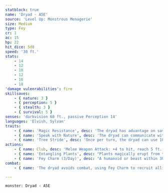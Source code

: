 ```yaml
---
statblock: true
name: 'Dryad - A5E'
source: 'Level Up: Monstrous Menagerie'
size: Medium
type: Fey
cr: 1
ac: 15
hp: 22
hit_dice: 5d8
speed: '30 ft.'
stats:
    - 14
    - 12
    - 10
    - 12
    - 16
    - 18
'damage vulenrabilities': fire
skillsaves:
    - { nature: 3 }
    - { perception: 5 }
    - { stealth: 3 }
    - { survival: 5 }
senses: 'darkvision 60 ft., passive Perception 14'
languages: 'Elvish, Sylvan'
traits:
    - { name: 'Magic Resistance', desc: 'The dryad has advantage on saving throws against spells and magical effects.' }
    - { name: 'Speak with Nature', desc: 'The dryad can communicate with beasts and plants.' }
    - { name: 'Tree Stride', desc: 'Once per turn, the dryad can use 10 feet of movement to enter a living tree and emerge from another living tree within 60 feet. Both trees must be at least Large.' }
actions:
    - { name: Club, desc: 'Melee Weapon Attack: +4 to hit, reach 5 ft., one target. Hit: 6 (1d8 + 2) bludgeoning damage.' }
    - { name: 'Entangling Plants', desc: "Plants magically erupt from the ground in a 20-foot radius around a point up to 120 feet from the dryad. Each creature of the dryad's choice in the area makes a DC 13 Strength saving throw. On a failure, a creature is restrained for 1 minute. A creature can use its action to make a DC 12 Strength check, freeing itself or a creature within 5 feet on a success. Additionally, the area is difficult terrain for 1 minute." }
    - { name: 'Fey Charm (3/Day)', desc: "A humanoid or beast within 30 feet makes a DC 13 Wisdom saving throw. On a failure, it is magically charmed. While charmed in this way, the target regards the dryad as a trusted ally and is disposed to interpret the dryad's requests and actions favorably. The creature can repeat this saving throw if the dryad or the dryad's allies harm it, ending the effect on a success. Otherwise, the effect lasts 24 hours. If the creature succeeds on a saving throw against Fey Charm or the effect ends for it, it is immune to Fey Charm for 24 hours." }
combat:
    - { name: 'The dryad avoids combat, using Fey Charm to recruit allies and Entangling Plants to slow enemies', desc: 'When it must fight, it uses its club.' }

---
```

```statblock
monster: Dryad - A5E
```

